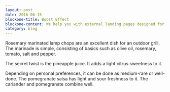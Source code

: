 ```yaml
---
layout: post
date: 2016-06-15
blockone-title: Boost Effect
blockone-content: We help you with external landing pages designed for one specific goal. You’ll get higher conversion rates and more business in return esigned for one specific
category: blog
---
```

Rosemary marinated lamp chops are an excellent dish for an outdoor grill. The marinade is simple, consisting of basics such as olive oil, rosemary, tomato, salt and pepper.  

The secret twist is the pineapple juice. It adds a light citrus sweetness to it. 

Depending on personal preferences, it can be done as medium-rare or well-done. The pomegranate salsa has light and sour freshness to it. The cariander and pomegranate combine well.